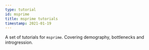 ```yaml
---
type: tutorial
id: msprime
title: msprime tutorials
timestamp: 2021-01-19
---
```

A set of tutorials for `msprime`. Covering demography, bottlenecks and introgression.